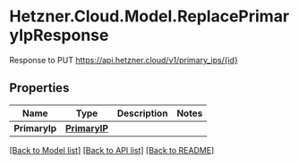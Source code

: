 # Hetzner.Cloud.Model.ReplacePrimaryIpResponse
Response to PUT https://api.hetzner.cloud/v1/primary_ips/{id}

## Properties

Name | Type | Description | Notes
------------ | ------------- | ------------- | -------------
**PrimaryIp** | [**PrimaryIP**](PrimaryIP.md) |  | 

[[Back to Model list]](../../README.md#documentation-for-models) [[Back to API list]](../../README.md#documentation-for-api-endpoints) [[Back to README]](../../README.md)


